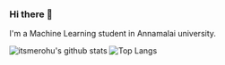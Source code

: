 ### Hi there 👋

I'm a Machine Learning student in Annamalai university.



![itsmerohu's github stats](https://github-readme-stats.vercel.app/api?username=itsmerohu&show_icons=true&theme=cobalt) ![Top Langs](https://github-readme-stats.vercel.app/api/top-langs/?username=itsmerohu&show_icons=true&theme=cobalt)
